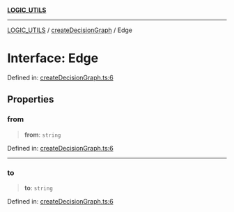 [**LOGIC_UTILS**](../../README.md)

***

[LOGIC_UTILS](../../README.md) / [createDecisionGraph](../README.md) / Edge

# Interface: Edge

Defined in: [createDecisionGraph.ts:6](https://github.com/dailker/everyutil/blob/febb9ddd747c27fb11272f2ad88aedb1ae4d7cba/src/logic/createDecisionGraph.ts#L6)

## Properties

### from

> **from**: `string`

Defined in: [createDecisionGraph.ts:6](https://github.com/dailker/everyutil/blob/febb9ddd747c27fb11272f2ad88aedb1ae4d7cba/src/logic/createDecisionGraph.ts#L6)

***

### to

> **to**: `string`

Defined in: [createDecisionGraph.ts:6](https://github.com/dailker/everyutil/blob/febb9ddd747c27fb11272f2ad88aedb1ae4d7cba/src/logic/createDecisionGraph.ts#L6)
